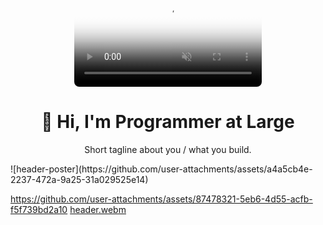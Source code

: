 <!-- Profile README for https://github.com/programmeratlarge -->
<!-- Repo: programmeratlarge/programmeratlarge (public) -->
<!-- Assets (you add these): assets/header.webm, assets/header.mp4, assets/header-poster.jpg -->

<p align="center">
  <video
    controls
    playsinline
    muted
    poster="https://raw.githubusercontent.com/programmeratlarge/programmeratlarge/main/assets/header-poster.jpg"
    style="max-width:100%; height:auto; border-radius:8px;">
    <source src="https://raw.githubusercontent.com/programmeratlarge/programmeratlarge/main/assets/header.webm" type="video/webm">
    <source src="https://raw.githubusercontent.com/programmeratlarge/programmeratlarge/main/assets/header.mp4"  type="video/mp4">
    Your browser does not support the HTML5 video tag.
    Here’s a <a href="https://raw.githubusercontent.com/programmeratlarge/programmeratlarge/main/assets/header.mp4">direct link to the MP4</a>.
  </video>
</p>

<h1 align="center">👋 Hi, I'm Programmer at Large</h1>
<p align="center">Short tagline about you / what you build.</p>
![header-poster](https://github.com/user-attachments/assets/a4a5cb4e-2237-472a-9a25-31a029525e14)


https://github.com/user-attachments/assets/87478321-5eb6-4d55-acfb-f5f739bd2a10
[header.webm](https://github.com/user-attachments/assets/f423e538-9024-479c-b418-7a73ce74b500)

